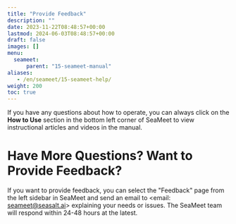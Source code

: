 ```yaml
---
title: "Provide Feedback"
description: ""
date: 2023-11-22T08:48:57+00:00
lastmod: 2024-06-03T08:48:57+00:00
draft: false
images: []
menu:
  seameet:
      parent: "15-seameet-manual"
aliases:
   - /en/seameet/15-seameet-help/
weight: 200
toc: true
---
```


If you have any questions about how to operate, you can always click on the **How to Use** section in the bottom left corner of SeaMeet to view instructional articles and videos in the manual.

# Have More Questions? Want to Provide Feedback?

If you want to provide feedback, you can select the "Feedback" page from the left sidebar in SeaMeet and send an email to <email: seameet@seasalt.ai> explaining your needs or issues.
The SeaMeet team will respond within 24-48 hours at the latest.
